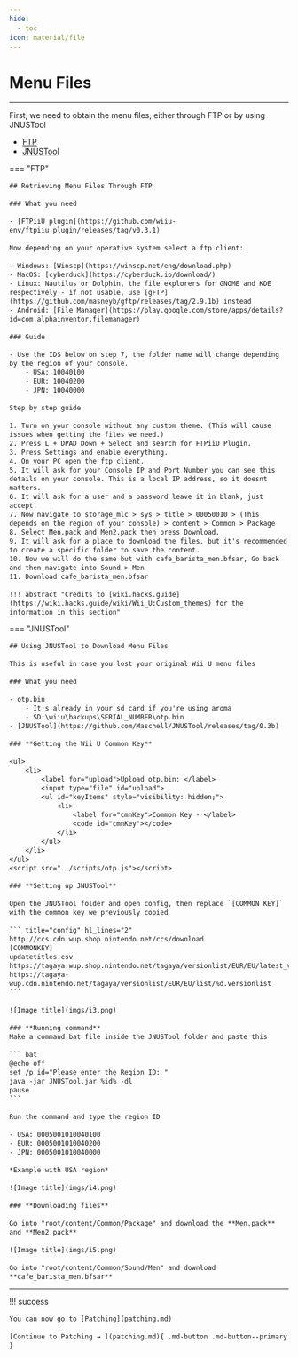 ```yaml
---
hide:
  - toc
icon: material/file
---
```


# Menu Files

--------------

First, we need to obtain the menu files, either through FTP or by using JNUSTool

- [FTP](#ftp)
- [JNUSTool](#jnustool)

=== "FTP"

    ## Retrieving Menu Files Through FTP

    ### What you need

    - [FTPiiU plugin](https://github.com/wiiu-env/ftpiiu_plugin/releases/tag/v0.3.1)

    Now depending on your operative system select a ftp client:

    - Windows: [Winscp](https://winscp.net/eng/download.php)
    - MacOS: [cyberduck](https://cyberduck.io/download/)
    - Linux: Nautilus or Dolphin, the file explorers for GNOME and KDE respectively - if not usable, use [gFTP](https://github.com/masneyb/gftp/releases/tag/2.9.1b) instead
    - Android: [File Manager](https://play.google.com/store/apps/details?id=com.alphainventor.filemanager)

    ### Guide

    - Use the IDS below on step 7, the folder name will change depending by the region of your console.
        - USA: 10040100
        - EUR: 10040200
        - JPN: 10040000

    Step by step guide

    1. Turn on your console without any custom theme. (This will cause issues when getting the files we need.)
    2. Press L + DPAD Down + Select and search for FTPiiU Plugin.
    3. Press Settings and enable everything.
    4. On your PC open the ftp client.
    5. It will ask for your Console IP and Port Number you can see this details on your console. This is a local IP address, so it doesnt matters.
    6. It will ask for a user and a password leave it in blank, just accept.
    7. Now navigate to storage_mlc > sys > title > 00050010 > (This depends on the region of your console) > content > Common > Package
    8. Select Men.pack and Men2.pack then press Download.
    9. It will ask for a place to download the files, but it's recommended to create a specific folder to save the content.
    10. Now we will do the same but with cafe_barista_men.bfsar, Go back and then navigate into Sound > Men
    11. Download cafe_barista_men.bfsar

    !!! abstract "Credits to [wiki.hacks.guide](https://wiki.hacks.guide/wiki/Wii_U:Custom_themes) for the information in this section"

    

=== "JNUSTool"


    ## Using JNUSTool to Download Menu Files

    This is useful in case you lost your original Wii U menu files

    ### What you need

    - otp.bin
        - It's already in your sd card if you're using aroma
        - SD:\wiiu\backups\SERIAL_NUMBER\otp.bin
    - [JNUSTool](https://github.com/Maschell/JNUSTool/releases/tag/0.3b)

    ### **Getting the Wii U Common Key**

    <ul>
        <li>
            <label for="upload">Upload otp.bin: </label>
            <input type="file" id="upload">
            <ul id="keyItems" style="visibility: hidden;">
                <li>
                    <label for="cmnKey">Common Key - </label>
                    <code id="cmnKey"></code>
                </li>
            </ul>
        </li>
    </ul>
    <script src="../scripts/otp.js"></script>
    
    ### **Setting up JNUSTool**

    Open the JNUSTool folder and open config, then replace `[COMMON KEY]` with the common key we previously copied

    ``` title="config" hl_lines="2"
    http://ccs.cdn.wup.shop.nintendo.net/ccs/download
    [COMMONKEY]
    updatetitles.csv
    https://tagaya.wup.shop.nintendo.net/tagaya/versionlist/EUR/EU/latest_version
    https://tagaya-wup.cdn.nintendo.net/tagaya/versionlist/EUR/EU/list/%d.versionlist
    ```

    ![Image title](imgs/i3.png)

    ### **Running command**
    Make a command.bat file inside the JNUSTool folder and paste this

    ``` bat
    @echo off
    set /p id="Please enter the Region ID: "
    java -jar JNUSTool.jar %id% -dl
    pause
    ```

    Run the command and type the region ID

    - USA: 0005001010040100
    - EUR: 0005001010040200
    - JPN: 0005001010040000

    *Example with USA region*

    ![Image title](imgs/i4.png)

    ### **Downloading files**

    Go into "root/content/Common/Package" and download the **Men.pack** and **Men2.pack**

    ![Image title](imgs/i5.png)

    Go into "root/content/Common/Sound/Men" and download **cafe_barista_men.bfsar**

-----------------

!!! success

    You can now go to [Patching](patching.md)
        
    [Continue to Patching → ](patching.md){ .md-button .md-button--primary }
